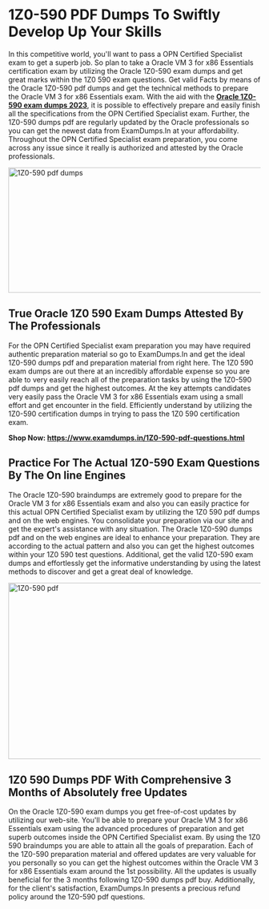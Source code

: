 <h1><strong>1Z0-590 PDF Dumps To Swiftly Develop Up Your Skills</strong></h1>
<p>In this competitive world, you'll want to pass a OPN Certified Specialist exam to get a superb job. So plan to take a Oracle VM 3 for x86 Essentials certification exam by utilizing the Oracle 1Z0-590 exam dumps and get great marks within the 1Z0 590 exam questions. Get valid Facts by means of the Oracle 1Z0-590 pdf dumps and get the technical methods to prepare the Oracle VM 3 for x86 Essentials exam. With the aid with the <strong><a href="https://www.examdumps.in/1Z0-590-pdf-questions.html">Oracle 1Z0-590 exam dumps 2023</a></strong>, it is possible to effectively prepare and easily finish all the specifications from the OPN Certified Specialist exam. Further, the 1Z0-590 dumps pdf are regularly updated by the Oracle professionals so you can get the newest data from ExamDumps.In at your affordability. Throughout the OPN Certified Specialist exam preparation, you come across any issue since it really is authorized and attested by the Oracle professionals.</p>
<p><img src="https://i.ibb.co/zxJwW90/Copy-of-Online-Classes-Twitter-header-post-Made-with-Poster-My-Wall-1.png" alt="1Z0-590 pdf dumps" width="750" height="250" /></p>
<h2><strong>True Oracle 1Z0 590 Exam Dumps Attested By The Professionals</strong></h2>
<p>For the OPN Certified Specialist exam preparation you may have required authentic preparation material so go to ExamDumps.In and get the ideal 1Z0-590 dumps pdf and preparation material from right here. The 1Z0 590 exam dumps are out there at an incredibly affordable expense so you are able to very easily reach all of the preparation tasks by using the 1Z0-590 pdf dumps and get the highest outcomes. At the key attempts candidates very easily pass the Oracle VM 3 for x86 Essentials exam using a small effort and get encounter in the field. Efficiently understand by utilizing the 1Z0-590 certification dumps in trying to pass the 1Z0 590 certification exam.</p>
<p><strong>Shop Now:&nbsp;<a href="https://www.examdumps.in/1Z0-590-pdf-questions.html">https://www.examdumps.in/1Z0-590-pdf-questions.html</a></strong></p>
<h2><strong>Practice For The Actual 1Z0-590 Exam Questions By The On line Engines</strong></h2>
<p>The Oracle 1Z0-590 braindumps are extremely good to prepare for the Oracle VM 3 for x86 Essentials exam and also you can easily practice for this actual OPN Certified Specialist exam by utilizing the 1Z0 590 pdf dumps and on the web engines. You consolidate your preparation via our site and get the expert's assistance with any situation. The Oracle 1Z0-590 dumps pdf and on the web engines are ideal to enhance your preparation. They are according to the actual pattern and also you can get the highest outcomes within your 1Z0 590 test questions. Additional, get the valid 1Z0-590 exam dumps and effortlessly get the informative understanding by using the latest methods to discover and get a great deal of knowledge.</p>
<p><a href="https://www.examdumps.in/1Z0-590-pdf-questions.html"><img src="https://i.ibb.co/QkNtdwY/Copy-of-Zoom-Online-Classes-Facebook-Share-Po-Made-with-Poster-My-Wall-1.jpg" alt="1Z0-590 pdf" width="670" height="352" /></a></p>
<h2><strong>1Z0 590 Dumps PDF With Comprehensive 3 Months of Absolutely free Updates</strong></h2>
<p>On the Oracle 1Z0-590 exam dumps you get free-of-cost updates by utilizing our web-site. You'll be able to prepare your Oracle VM 3 for x86 Essentials exam using the advanced procedures of preparation and get superb outcomes inside the OPN Certified Specialist exam. By using the 1Z0 590 braindumps you are able to attain all the goals of preparation. Each of the 1Z0-590 preparation material and offered updates are very valuable for you personally so you can get the highest outcomes within the Oracle VM 3 for x86 Essentials exam around the 1st possibility. All the updates is usually beneficial for the 3 months following 1Z0-590 dumps pdf buy. Additionally, for the client's satisfaction, ExamDumps.In presents a precious refund policy around the 1Z0-590 pdf questions.</p>

